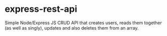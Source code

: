 # express-rest-api
Simple Node/Express JS CRUD API that creates users, reads them together (as well as singly), updates and also deletes them from an array.
